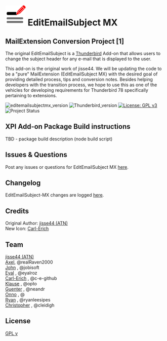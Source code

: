 # ![EESMX icon]  EditEmailSubject MX
## MailExtension Conversion Project [1]

The original EditEmailSubject is a [Thunderbird](https://www.thunderbird.net/) Add-on that allows users to change the subject header for any e-mail that is displayed to the user.

This add-on is the original work of jisse44. We will be updating
the code to be a "pure" MailExtension (EditEmailSubject MX) with the desired goal of providing detailed process, tips and conversion notes.  Besides helping developers with the transition process, we hope to use this as one of the vehicles for developing requirements for Thunderbird 78 specifically pertaining to extensions.

![editemailsubjectmx_version](https://img.shields.io/badge/version-v2.1.2b1-darkorange.png?label=EditEmailSubject%20MX)
![Thunderbird_version](https://img.shields.io/badge/version-v68+-blue.png?label=Thunderbird)
[![License: GPL v3](https://img.shields.io/badge/License-MPL,%20GPL%20v3-red.png)](src/LICENSE)
![Project Status](https://img.shields.io/badge/Project%20Status-Startup-brightgreen.png)

## XPI Add-on Package Build instructions
TBD - package build description (node build script)

## Issues & Questions
Post any issues or questions for EditEmailSubject MX [here](https://github.com/cleidigh/EditEmailSubject-MX/issues).

## Changelog
EditEmailSubject-MX changes are logged [here](CHANGELOG.md).

## Credits
Original Author: [jisse44 (ATN)]  
New Icon: [Carl-Erich]  

## Team
[jisse44 (ATN)]  
[Axel], @realRaven2000  
[John] , @jobisoft  
[Eyal] , @eyalroz  
[Carl-Erich] , @c-e-github  
[Klause] , @opto  
[Guenter] , @neandr  
[Onno] , @  
[Ryan] , @ryanleesipes  
[Christopher] , @cleidigh   

## License
[GPL v](src/LICENSE)


[Axel]: https://github.com/realRaven2000
[John]: https://github.com/jobisoft
[Eyal]: https://github.com/eyalroz
[Klause]: https://github.com/opto
[Onno]: https://github.com/
[Ryan]: https://github.com/ryanleesipes
[Christopher]: https://github.com/cleidigh
[Guenter]: https://github.com/neandr
[Carl-Erich]: https://github.com/c-e-github
[Christopher]: https://github.com/cleidigh


[EESMX icon]: rep-resources/images/editemailsubjectmx-icon-64px.png 
[jisse44 (ATN)]: https://addons.thunderbird.net/user/jisse44/
